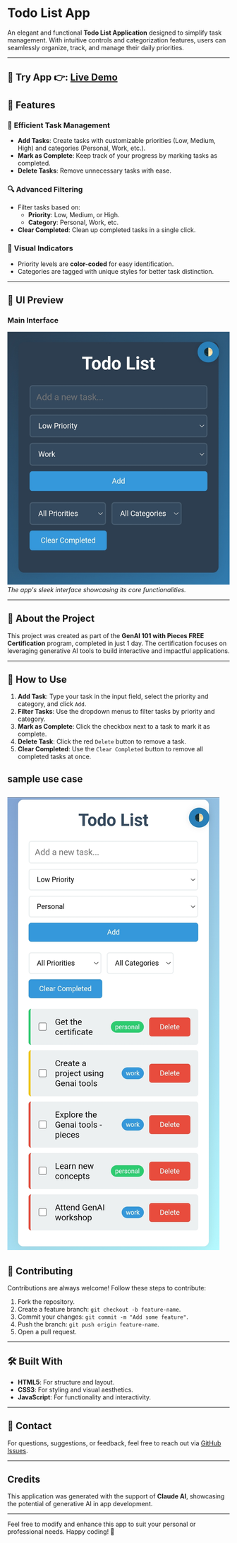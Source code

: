 # **Todo List App**

An elegant and functional **Todo List Application** designed to simplify task management. With intuitive controls and categorization features, users can seamlessly organize, track, and manage their daily priorities.

---
**🚀 Try App 👉:** [Live Demo](https://itzdineshx.github.io/To-do-list.app/)
---

## **🌟 Features**
### 🎯 **Efficient Task Management**
- **Add Tasks**: Create tasks with customizable priorities (Low, Medium, High) and categories (Personal, Work, etc.).
- **Mark as Complete**: Keep track of your progress by marking tasks as completed.
- **Delete Tasks**: Remove unnecessary tasks with ease.

### 🔍 **Advanced Filtering**
- Filter tasks based on:
  - **Priority**: Low, Medium, or High.
  - **Category**: Personal, Work, etc.
- **Clear Completed**: Clean up completed tasks in a single click.

### 🎨 **Visual Indicators**
- Priority levels are **color-coded** for easy identification.
- Categories are tagged with unique styles for better task distinction.

---

## **🎨 UI Preview**
### Main Interface
![Todo List App UI](Images/Screenshot_2025-01-17-20-50-07-164-edit_com.android.chrome.jpg)  
*The app's sleek interface showcasing its core functionalities.*

---

## **📜 About the Project**
This project was created as part of the **GenAI 101 with Pieces FREE Certification** program, completed in just 1 day. The certification focuses on leveraging generative AI tools to build interactive and impactful applications.

---

## **📘 How to Use**
1. **Add Task**: Type your task in the input field, select the priority and category, and click `Add`.
2. **Filter Tasks**: Use the dropdown menus to filter tasks by priority and category.
3. **Mark as Complete**: Click the checkbox next to a task to mark it as complete.
4. **Delete Task**: Click the red `Delete` button to remove a task.
5. **Clear Completed**: Use the `Clear Completed` button to remove all completed tasks at once.

## **sample use case**
![sample use of app](Images/Screenshot_2025-01-17-20-42-12-558-edit_com.android.chrome.jpg)
---

## **🤝 Contributing**
Contributions are always welcome! Follow these steps to contribute:  
1. Fork the repository.  
2. Create a feature branch: `git checkout -b feature-name`.  
3. Commit your changes: `git commit -m "Add some feature"`.  
4. Push the branch: `git push origin feature-name`.  
5. Open a pull request.

---

## **🛠️ Built With**
- **HTML5**: For structure and layout.  
- **CSS3**: For styling and visual aesthetics.  
- **JavaScript**: For functionality and interactivity.  

---

## **📧 Contact**
For questions, suggestions, or feedback, feel free to reach out via [GitHub Issues](https://github.com/yourusername/todo-list-app/issues).

---

## **Credits**
This application was generated with the support of **Claude AI**, showcasing the potential of generative AI in app development.

---

Feel free to modify and enhance this app to suit your personal or professional needs. Happy coding! 🎉
